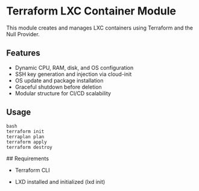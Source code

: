 # Terraform LXC Container Module

This module creates and manages LXC containers using Terraform and the Null Provider.

## Features

- Dynamic CPU, RAM, disk, and OS configuration
- SSH key generation and injection via cloud-init
- OS update and package installation
- Graceful shutdown before deletion
- Modular structure for CI/CD scalability

## Usage

```
bash
terraform init
terraplan plan
terraform apply
terraform destroy
```

## Requirements

* Terraform CLI

* LXD installed and initialized (lxd init)